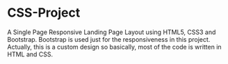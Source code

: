 # CSS-Project
A Single Page Responsive Landing Page Layout using HTML5, CSS3 and Bootstrap. Bootstrap is used just for the responsiveness in this project. Actually, this is a custom design so basically, most of the code is written in HTML and CSS. 
